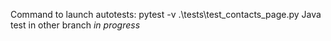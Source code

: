 Command to launch autotests:
pytest -v .\tests\test_contacts_page.py
Java test in other branch *in progress*
